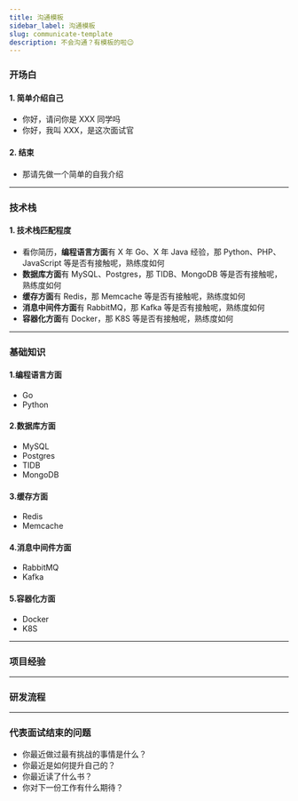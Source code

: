 ```yaml
---
title: 沟通模板
sidebar_label: 沟通模板
slug: communicate-template
description: 不会沟通？有模板的啦😉
---
```


### 开场白

#### 1. 简单介绍自己
- 你好，请问你是 XXX 同学吗
- 你好，我叫 XXX，是这次面试官

#### 2. 结束
- 那请先做一个简单的自我介绍

---

### 技术栈

#### 1. 技术栈匹配程度
- 看你简历，**编程语言方面**有 X 年 Go、X 年 Java 经验，那 Python、PHP、JavaScript 等是否有接触呢，熟练度如何
- **数据库方面**有 MySQL、Postgres，那 TIDB、MongoDB 等是否有接触呢，熟练度如何
- **缓存方面**有 Redis，那 Memcache 等是否有接触呢，熟练度如何
- **消息中间件方面**有 RabbitMQ，那 Kafka 等是否有接触呢，熟练度如何
- **容器化方面**有 Docker，那 K8S 等是否有接触呢，熟练度如何

---

### 基础知识

#### 1.编程语言方面
- Go
- Python

#### 2.数据库方面
- MySQL
- Postgres
- TIDB
- MongoDB

#### 3.缓存方面
- Redis
- Memcache

#### 4.消息中间件方面
- RabbitMQ
- Kafka

#### 5.容器化方面
- Docker
- K8S

---

### 项目经验

---

### 研发流程

---

### 代表面试结束的问题
- 你最近做过最有挑战的事情是什么？
- 你最近是如何提升自己的？
- 你最近读了什么书？
- 你对下一份工作有什么期待？
